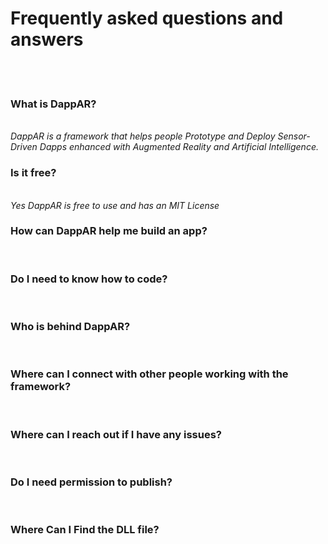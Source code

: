 <h1> Frequently asked questions and answers </h1><br>

<br>

<h3> What is DappAR? <br> </h3><br>
  <i> DappAR is a framework that helps people Prototype and Deploy Sensor-Driven Dapps enhanced with Augmented Reality and Artificial Intelligence. </i><br>  
<h3>Is it free?</h3> <br>
<i>Yes DappAR is free to use and has an MIT License </i><br>
<h3>How can DappAR help me build an app? </h3><br>
  
<h3>Do I need to know how to code? </h3><br> 
  
<h3>Who is behind DappAR? </h3><br> 
  
<h3>Where can I connect with other people working with the framework?</h3><br> 
  
<h3>Where can I reach out if I have any issues?</h3><br> 
  
<h3>Do I need permission to publish? </h3><br> 
  
<h3>Where Can I Find the DLL file?</h3><br>
  
